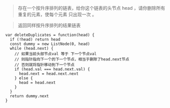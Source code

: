 > 存在一个按升序排列的链表，给你这个链表的头节点 head ，请你删除所有重复的元素，使每个元素 只出现一次 。

> 返回同样按升序排列的结果链表
> 
```
var deleteDuplicates = function(head) {
  if (!head) return head
  const dummy = new ListNode(0, head)
  while (head.next) {
    // 如果当前头部节点val 等于 下一个节点val
    // 则指针指向下一个的下一个节点，相当于删除了head.next节点
    // 否则就将指针移动到下一个节点
    if (head.val === head.next.val) {
      head.next = head.next.next
    } else {
      head = head.next
    }
  }
  return dummy.next
}
```
